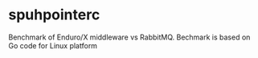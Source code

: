 # spuhpointerc
Benchmark of Enduro/X middleware vs RabbitMQ. Bechmark is based on Go code for Linux platform
